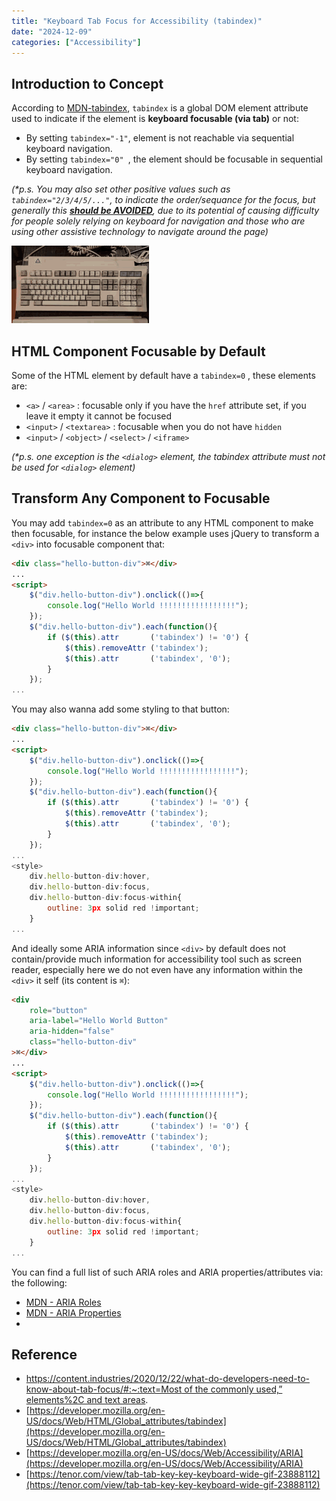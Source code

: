 ```yaml
---
title: "Keyboard Tab Focus for Accessibility (tabindex)"
date: "2024-12-09"
categories: ["Accessibility"]
---
```




## Introduction to Concept

According to [MDN-tabindex](https://developer.mozilla.org/en-US/docs/Web/HTML/Global_attributes/tabindex), `tabindex` is a global DOM element attribute used to indicate if the element is **keyboard focusable (via tab)** or not:

-   By setting `tabindex="-1"`,  element is not reachable via sequential keyboard navigation.
-   By setting `tabindex="0" `, the element should be focusable in sequential keyboard navigation.

*(\*p.s. You may also set other positive values such as `tabindex="2/3/4/5/..."`, to indicate the order/sequance for the focus, but generally this **<u>should be AVOIDED</u>**, due to its potential of causing difficulty for people solely relying on keyboard for navigation and those who are using other assistive technology to navigate around the page)*

![tab-tab-key](tab-tab-key.gif)


## HTML Component Focusable by Default

Some of the HTML element by default have a `tabindex=0` , these elements are:

-   `<a>` / `<area>`  : focusable only if you have the `href` attribute set, if you leave it empty it cannot be focused
-   `<input>` / `<textarea>`  : focusable when you do not have `hidden`
-   `<input>` / `<object>` / `<select>` / `<iframe>`

*(\*p.s. one exception is the `<dialog>` element, the tabindex attribute must not be used for `<dialog>` element)*



## Transform Any Component to Focusable

You may add `tabindex=0` as an attribute to any HTML component to make then focusable, for instance the below example uses jQuery to transform a `<div>` into focusable component that:

```html
<div class="hello-button-div">⌘</div>
...
<script>
    $("div.hello-button-div").onclick(()=>{
        console.log("Hello World !!!!!!!!!!!!!!!!!");
    });
    $("div.hello-button-div").each(function(){
        if ($(this).attr       ('tabindex') != '0') {
            $(this).removeAttr ('tabindex');
            $(this).attr       ('tabindex', '0');
        }
    });
...
```

You may also wanna add some styling to that button:

```html
<div class="hello-button-div">⌘</div>
...
<script>
    $("div.hello-button-div").onclick(()=>{
        console.log("Hello World !!!!!!!!!!!!!!!!!");
    });
    $("div.hello-button-div").each(function(){
        if ($(this).attr       ('tabindex') != '0') {
            $(this).removeAttr ('tabindex');
            $(this).attr       ('tabindex', '0');
        }
    });
...
<style>
    div.hello-button-div:hover,
    div.hello-button-div:focus,
    div.hello-button-div:focus-within{
        outline: 3px solid red !important;
    }
...
```

And ideally some ARIA information since `<div>` by default does not contain/provide much information for accessibility tool such as screen reader, especially here we do not even have any information within the `<div>` it self (its content is  `⌘`):

```html
<div
    role="button"
    aria-label="Hello World Button"
    aria-hidden="false"
	class="hello-button-div"
>⌘</div>
...
<script>
    $("div.hello-button-div").onclick(()=>{
        console.log("Hello World !!!!!!!!!!!!!!!!!");
    });
    $("div.hello-button-div").each(function(){
        if ($(this).attr       ('tabindex') != '0') {
            $(this).removeAttr ('tabindex');
            $(this).attr       ('tabindex', '0');
        }
    });
...
<style>
    div.hello-button-div:hover,
    div.hello-button-div:focus,
    div.hello-button-div:focus-within{
        outline: 3px solid red !important;
    }
...
```

You can find a full list of such ARIA roles and ARIA properties/attributes via: the following:

-   [MDN - ARIA Roles](https://developer.mozilla.org/en-US/docs/Web/Accessibility/ARIA/Roles)
-   [MDN - ARIA Properties](https://developer.mozilla.org/en-US/docs/Web/Accessibility/ARIA/Attributes)
-

## Reference
- [https://content.industries/2020/12/22/what-do-developers-need-to-know-about-tab-focus/#:~:text=Most of the commonly used,” elements%2C and text areas](https://content.industries/2020/12/22/what-do-developers-need-to-know-about-tab-focus/#:~:text=Most%20of%20the%20commonly%20used,%E2%80%9D%20elements%2C%20and%20text%20areas).
- [https://developer.mozilla.org/en-US/docs/Web/HTML/Global_attributes/tabindex](https://developer.mozilla.org/en-US/docs/Web/HTML/Global_attributes/tabindex)
- [https://developer.mozilla.org/en-US/docs/Web/Accessibility/ARIA](https://developer.mozilla.org/en-US/docs/Web/Accessibility/ARIA)
- [https://tenor.com/view/tab-tab-key-key-keyboard-wide-gif-23888112](https://tenor.com/view/tab-tab-key-key-keyboard-wide-gif-23888112)